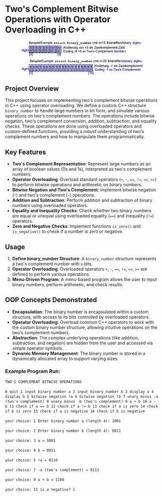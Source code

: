 # Two's Complement Bitwise Operations with Operator Overloading in C++


<div align="center">
<img src="tow_complement_diagram.png" width="400"/>
</div>

## Project Overview

This project focuses on implementing two's complement bitwise operations in C++ using operator overloading. We define a custom C++ structure `binary_number` to handle large numbers in bit form, and simulate various operations on two's complement numbers. The operations include bitwise negation, two's complement conversion, addition, subtraction, and equality checks. These operations are done using overloaded operators and custom-defined functions, providing a robust understanding of two's complement numbers and how to manipulate them programmatically.

## Key Features

- **Two's Complement Representation**: Represent large numbers as an array of boolean values (0s and 1s), interpreted as two's complement numbers.
- **Operator Overloading**: Overload standard operators (`+`, `-`, `==`, `!=`, `<<`, `>>`) to perform bitwise operations and arithmetic on binary numbers.
- **Bitwise Negation and Two's Complement**: Implement bitwise negation (`!`) and two's complement (`-`) operations.
- **Addition and Subtraction**: Perform addition and subtraction of binary numbers using overloaded operators.
- **Equality and Inequality Checks**: Check whether two binary numbers are equal or unequal using overloaded equality (`==`) and inequality (`!=`) operators.
- **Zero and Negative Checks**: Implement functions `is_zero()` and `is_negative()` to check if a number is zero or negative.

## Usage

1. **Define binary_number Structure**: A `binary_number` structure represents a two's complement number with `n` bits.
2. **Operator Overloading**: Overloaded operators `+`, `-`, `==`, `!=`, `<<`, `>>` are defined to perform various operations.
3. **Menu-Driven Program**: A menu-based program allows the user to input binary numbers, perform arithmetic, and check results.

## OOP Concepts Demonstrated

- **Encapsulation**: The binary number is encapsulated within a custom structure, with access to its bits controlled by overloaded operators.
- **Operator Overloading**: Overload common C++ operators to work with the custom binary number structure, allowing intuitive operations on the two's complement numbers.
- **Abstraction**: The complex underlying operations (like addition, subtraction, and negation) are hidden from the user and accessed via simple operator symbols.
- **Dynamic Memory Management**: The binary number is stored in a dynamically allocated array to support varying sizes.

### Example Program Run:
 ```text 
TWO'S COMPLEMENT BITWISE OPERATIONS

0 quit 1 input binary number a 2 input binary number b 3 display a 4 display b 5 bitwise negation !a 6 bitwise negation !b 7 unary minus -a (two's complement) 8 unary minus -b (two's complement) 9 a + b 10 a - b 11 check if a == b 12 check if a != b 13 check if a is zero 14 check if b is zero 15 check if a is negative 16 check if b is negative

your choice: 1 Enter binary number a (length 4): 1001

your choice: 2 Enter binary number b (length 4): 0011

your choice: 3 a = 1001

your choice: 4 b = 0011

your choice: 5 !a = 0110

your choice: 7 -a (two's complement) = 0111

your choice: 9 a + b = 1100

your choice: 15 is a negative? 1
